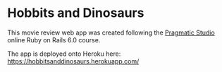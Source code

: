 # Hobbits and Dinosaurs

This movie review web app was created following the [Pragmatic Studio](https://pragmaticstudio.com/) online Ruby on Rails 6.0 course.

The app is deployed onto Heroku here: https://hobbitsanddinosaurs.herokuapp.com/
